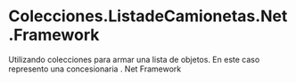 # Colecciones.ListadeCamionetas.Net.Framework
Utilizando colecciones para armar una lista de objetos. En este caso represento una concesionaria . Net Framework
